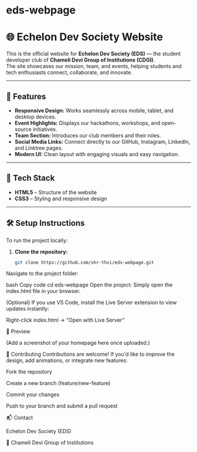 # eds-webpage
# 🌐 Echelon Dev Society Website

This is the official website for **Echelon Dev Society (EDS)** — the student developer club of **Chameli Devi Group of Institutions (CDGI)**.  
The site showcases our mission, team, and events, helping students and tech enthusiasts connect, collaborate, and innovate.

---

## 🚀 Features

- **Responsive Design:** Works seamlessly across mobile, tablet, and desktop devices.  
- **Event Highlights:** Displays our hackathons, workshops, and open-source initiatives.  
- **Team Section:** Introduces our club members and their roles.  
- **Social Media Links:** Connect directly to our GitHub, Instagram, LinkedIn, and Linktree pages.  
- **Modern UI:** Clean layout with engaging visuals and easy navigation.

---

## 🧩 Tech Stack

- **HTML5** – Structure of the website  
- **CSS3** – Styling and responsive design  
---

## 🛠️ Setup Instructions

To run the project locally:

1. **Clone the repository:**
   ```bash
   git clone https://github.com/shr-thvi/eds-webpage.git
Navigate to the project folder:

bash
Copy code
cd eds-webpage
Open the project:
Simply open the index.html file in your browser.

(Optional) If you use VS Code, install the Live Server extension to view updates instantly:

Right-click index.html → "Open with Live Server"

📸 Preview

(Add a screenshot of your homepage here once uploaded.)

🤝 Contributing
Contributions are welcome!
If you'd like to improve the design, add animations, or integrate new features:

Fork the repository

Create a new branch (feature/new-feature)

Commit your changes

Push to your branch and submit a pull request

📬 Contact

Echelon Dev Society (EDS)

📍 Chameli Devi Group of Institutions



